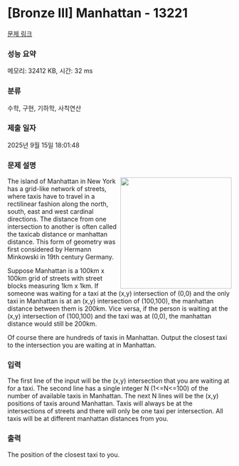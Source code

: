 # [Bronze III] Manhattan - 13221 

[문제 링크](https://www.acmicpc.net/problem/13221) 

### 성능 요약

메모리: 32412 KB, 시간: 32 ms

### 분류

수학, 구현, 기하학, 사칙연산

### 제출 일자

2025년 9월 15일 18:01:48

### 문제 설명

<p><img alt="" src="https://onlinejudgeimages.s3-ap-northeast-1.amazonaws.com/problem/13221/1.png" style="float:right; height:250px; width:250px">The island of Manhattan in New York has a grid-like network of streets, where taxis have to travel in a rectilinear fashion along the north, south, east and west cardinal directions. The distance from one intersection to another is often called the taxicab distance or manhattan distance. This form of geometry was first considered by Hermann Minkowski in 19th century Germany.</p>

<p>Suppose Manhattan is a 100km x 100km grid of streets with street blocks measuring 1km x 1km. If someone was waiting for a taxi at the (x,y) intersection of (0,0) and the only taxi in Manhattan is at an (x,y) intersection of (100,100), the manhattan distance between them is 200km. Vice versa, if the person is waiting at the (x,y) intersection of (100,100) and the taxi was at (0,0), the manhattan distance would still be 200km.</p>

<p>Of course there are hundreds of taxis in Manhattan. Output the closest taxi to the intersection you are waiting at in Manhattan.</p>

### 입력 

 <p>The first line of the input will be the (x,y) intersection that you are waiting at for a taxi. The second line has a single integer N (1<=N<=100) of the number of available taxis in Manhattan. The next N lines will be the (x,y) positions of taxis around Manhattan. Taxis will always be at the intersections of streets and there will only be one taxi per intersection. All taxis will be at different manhattan distances from you.</p>

### 출력 

 <p>The position of the closest taxi to you.</p>

